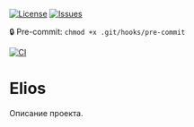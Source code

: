 [![License](https://img.shields.io/badge/License-MIT-green.svg)](LICENSE) [![Issues](https://img.shields.io/github/issues/ZafarTurapov/Elios.svg)](https://github.com/ZafarTurapov/Elios/issues)

🔒 Pre-commit: `chmod +x .git/hooks/pre-commit`

[![CI](https://github.com/ZafarTurapov/Elios/actions/workflows/ci.yml/badge.svg)](https://github.com/ZafarTurapov/Elios/actions/workflows/ci.yml)

# Elios

Описание проекта.
